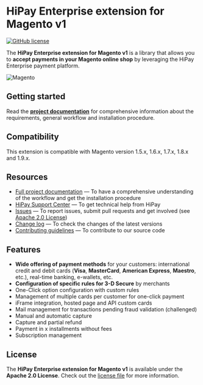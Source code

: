# HiPay Enterprise extension for Magento v1

[![GitHub license](https://img.shields.io/badge/license-Apache%202-blue.svg)](https://raw.githubusercontent.com/hipay/hipay-wallet-cashout-mirakl-integration/master/LICENSE.md)

The **HiPay Enterprise extension for Magento v1** is a library that allows you to **accept payments in your Magento online shop** by leveraging the HiPay Enterprise payment platform.

![Magento](magento-logo.png)

## Getting started

Read the **[project documentation][doc-home]** for comprehensive information about the requirements, general workflow and installation procedure.

## Compatibility

This extension is compatible with Magento version 1.5.x, 1.6.x, 1.7.x, 1.8.x and 1.9.x.

## Resources
- [Full project documentation][doc-home] — To have a comprehensive understanding of the workflow and get the installation procedure
- [HiPay Support Center][hipay-help] — To get technical help from HiPay
- [Issues][project-issues] — To report issues, submit pull requests and get involved (see [Apache 2.0 License][project-license])
- [Change log][project-changelog] — To check the changes of the latest versions
- [Contributing guidelines][project-contributing] — To contribute to our source code

## Features

- **Wide offering of payment methods** for your customers: international credit and debit cards (**Visa**, **MasterCard**, **American Express**, **Maestro**, etc.), real-time banking, e-wallets, etc.
- **Configuration of specific rules for 3-D Secure** by merchants
- One-Click option configuration with custom rules
- Management of multiple cards per customer for one-click payment
- iFrame integration, hosted page and API custom cards
- Mail management for transactions pending fraud validation (challenged)
- Manual and automatic capture
- Capture and partial refund
- Payment in x installments without fees
- Subscription management

## License

The **HiPay Enterprise extension for Magento v1** is available under the **Apache 2.0 License**. Check out the [license file][project-license] for more information.

[doc-home]: https://developer.hipay.com/doc/hipay-fullservice-sdk-magento1/

[hipay-help]: http://help.hipay.com

[project-issues]: https://github.com/hipay/hipay-fullservice-sdk-magento1/issues
[project-license]: LICENSE.md
[project-changelog]: CHANGELOG.md
[project-contributing]: CONTRIBUTING.md
